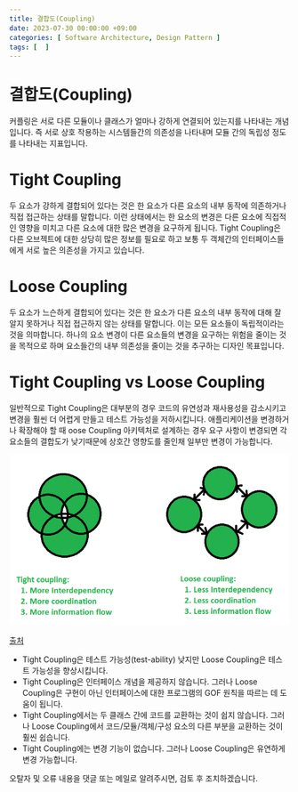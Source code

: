 ```yaml
---
title: 결합도(Coupling)
date: 2023-07-30 00:00:00 +09:00
categories: [ Software Architecture, Design Pattern ]
tags: [  ]
---
```


# 결합도(Coupling)

커플링은 서로 다른 모듈이나 클래스가 얼마나 강하게 연결되어 있는지를 나타내는 개념입니다. 
즉 서로 상호 작용하는 시스템들간의 의존성을 나타내며 모듈 간의 독립성 정도를 나타내는 지표입니다.   

# Tight Coupling

두 요소가 강하게 결합되어 있다는 것은 한 요소가 다른 요소의 내부 동작에 의존하거나 직접 접근하는 상태를 말합니다.
이런 상태에서는 한 요소의 변경은 다른 요소에 직접적인 영향을 미치고 다른 요소에 대한 많은 변경을 요구하게 됩니다.
Tight Coupling은 다른 오브젝트에 대한 상당히 많은 정보를 필요로 하고 보통 두 객체간의 인터페이스들에게 서로 높은 의존성을 가지고 있습니다.

# Loose Coupling

두 요소가 느슨하게 결합되어 있다는 것은 한 요소가 다른 요소의 내부 동작에 대해 잘 알지 못하거나 직접 접근하지 않는 상태를 말합니다. 
이는 모든 요소들이 독립적이라는 것을 의마합니다.
하나의 요소 변경이 다른 요소들의 변경을 요구하는 위험을 줄이는 것을 목적으로 하며 요소들간의 내부 의존성을 줄이는 것을 추구하는 디자인 목표입니다.

# Tight Coupling vs Loose Coupling

일반적으로 Tight Coupling은 대부분의 경우 코드의 유연성과 재사용성을 감소시키고 변경을 훨씬 더 어렵게 만들고 테스트 가능성을 저하시킵니다. 
애플리케이션을 변경하거나 확장해야 할 때 oose Coupling 아키텍처로 설계하는 경우 요구 사항이 변경되면 각 요소들의 결합도가 낮기때문에 상호간 영향도를 줄인채 일부만 변경이 가능합니다.

![coupling](/assets/img/software-architecture/design-pattern/coupling/coupling.png)  

[출처](https://www.geeksforgeeks.org/coupling-in-java/)  

- Tight Coupling은 테스트 가능성(test-ability) 낮지만 Loose Coupling은  테스트 가능성을 향상시킵니다.
- Tight Coupling은 인터페이스 개념을 제공하지 않습니다. 그러나 Loose Coupling은 구현이 아닌 인터페이스에 대한 프로그램의 GOF 원칙을 따르는 데 도움이 됩니다.
- Tight Coupling에서는 두 클래스 간에 코드를 교환하는 것이 쉽지 않습니다. 그러나 Loose Coupling에서 코드/모듈/객체/구성 요소의 다른 부분을 교환하는 것이 훨씬 쉽습니다.
- Tight Coupling에는 변경 기능이 없습니다. 그러나 Loose Coupling은 유연하게 변경 가능합니다.

오탈자 및 오류 내용을 댓글 또는 메일로 알려주시면, 검토 후 조치하겠습니다.
